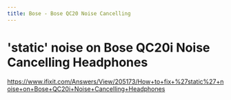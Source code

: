 ```yaml
---
title: Bose - Bose QC20 Noise Cancelling
---
```


# 'static' noise on Bose QC20i Noise Cancelling Headphones
https://www.ifixit.com/Answers/View/205173/How+to+fix+%27static%27+noise+on+Bose+QC20i+Noise+Cancelling+Headphones